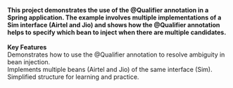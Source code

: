 <b>This project demonstrates the use of the @Qualifier annotation in a Spring application. The example involves multiple implementations of a Sim interface (Airtel and Jio) and shows how the @Qualifier annotation helps to specify which bean to inject when there are multiple candidates.<br><br>
Key Features</b><br>
Demonstrates how to use the @Qualifier annotation to resolve ambiguity in bean injection.<br>
Implements multiple beans (Airtel and Jio) of the same interface (Sim).<br>
Simplified structure for learning and practice.<br>
